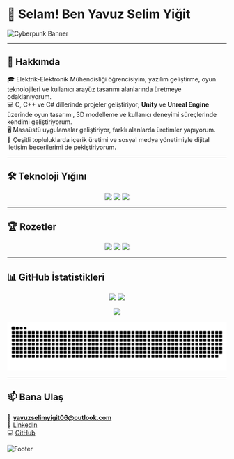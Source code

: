 # 👋 Selam! Ben Yavuz Selim Yiğit

![Cyberpunk Banner](https://i.ibb.co/MkP0VnN/glitch-banner.gif)

---

## 🧩 Hakkımda
🎓 Elektrik-Elektronik Mühendisliği öğrencisiyim; yazılım geliştirme, oyun teknolojileri ve kullanıcı arayüz tasarımı alanlarında üretmeye odaklanıyorum.  
💻 C, C++ ve C# dillerinde projeler geliştiriyor; **Unity** ve **Unreal Engine** üzerinde oyun tasarımı, 3D modelleme ve kullanıcı deneyimi süreçlerinde kendimi geliştiriyorum.  
🖥️ Masaüstü uygulamalar geliştiriyor, farklı alanlarda üretimler yapıyorum.  
🎨 Çeşitli topluluklarda içerik üretimi ve sosyal medya yönetimiyle dijital iletişim becerilerimi de pekiştiriyorum.  

---

## 🛠️ Teknoloji Yığını

<p align="center">
  <img src="https://skillicons.dev/icons?i=c,cpp,cs,unity,unreal" />
  <img src="https://skillicons.dev/icons?i=python,html,css,js,git,github" />
  <img src="https://skillicons.dev/icons?i=figma,blender,canva,aseprite" />
</p>

---

## 🏆 Rozetler
<p align="center">
  <img src="https://img.shields.io/badge/GameDev-%F0%9F%8E%AE-blue?style=for-the-badge" />
  <img src="https://img.shields.io/badge/Desktop%20Apps-%F0%9F%92%BB-orange?style=for-the-badge" />
  <img src="https://img.shields.io/badge/UI%2FUX-%F0%9F%8E%A8-purple?style=for-the-badge" />
</p>

---

## 📊 GitHub İstatistikleri

<p align="center">
  <img src="https://github-readme-stats.vercel.app/api?username=Yavuz-Selim-Yigit&show_icons=true&title_color=22d3ee&icon_color=22c55e&text_color=38bdf8&bg_color=0d1117&hide_border=true" height="160" />
  <img src="https://github-readme-stats.vercel.app/api/top-langs/?username=Yavuz-Selim-Yigit&layout=compact&title_color=22d3ee&text_color=38bdf8&bg_color=0d1117&hide_border=true" height="160" />
</p>

<p align="center">
  <img src="https://github-readme-streak-stats.herokuapp.com/?user=Yavuz-Selim-Yigit&theme=blue-green&hide_border=true" />
</p>

<p align="center">
<img src="https://raw.githubusercontent.com/Platane/snk/output/github-contribution-grid-snake.svg" alt="commit snake" />
</p>

---

## 📫 Bana Ulaş
📧 **yavuzselimyigit06@outlook.com**  
💼 [LinkedIn](https://www.linkedin.com/in/yavuz-selim-yigit)  
💻 [GitHub](https://github.com/Yavuz-Selim-Yigit)

![Footer](https://capsule-render.vercel.app/api?type=waving&color=100:22c55e,0:22d3ee&height=120&section=footer)

